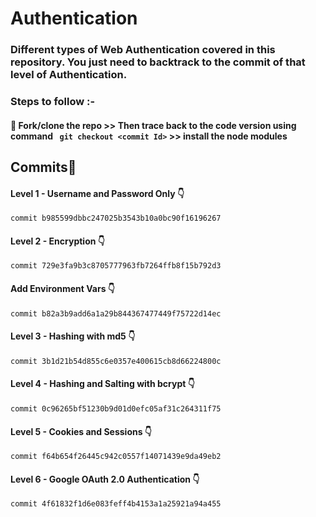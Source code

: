 # Authentication
### Different types of Web Authentication covered in this repository. You just need to backtrack to the commit of that level of Authentication.
### Steps to follow :-
#### 🚩 Fork/clone the repo >> Then trace back to the code version using command ``` git checkout <commit Id>``` >> install the node modules


## Commits🌟

#### Level 1 - Username and Password Only 👇
 ```
commit b985599dbbc247025b3543b10a0bc90f16196267
```
#### Level 2 - Encryption 👇
 ```
commit 729e3fa9b3c8705777963fb7264ffb8f15b792d3
```
#### Add Environment Vars 👇
 ```
commit b82a3b9add6a1a29b844367477449f75722d14ec
```
#### Level 3 - Hashing with md5 👇
 ```
commit 3b1d21b54d855c6e0357e400615cb8d66224800c
```
#### Level 4 - Hashing and Salting with bcrypt 👇
 ```
commit 0c96265bf51230b9d01d0efc05af31c264311f75
```
#### Level 5 - Cookies and Sessions 👇
 ```
commit f64b654f26445c942c0557f14071439e9da49eb2
```
#### Level 6 - Google OAuth 2.0 Authentication 👇
```
commit 4f61832f1d6e083feff4b4153a1a25921a94a455
```


